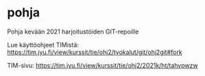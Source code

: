 # pohja

Pohja kevään 2021 harjoitustöiden GIT-repoille

Lue käyttöohjeet TIMistä: <https://tim.jyu.fi/view/kurssit/tie/ohj2/tyokalut/git/ohj2git#fork>

TIM-sivu: <https://tim.jyu.fi/view/kurssit/tie/ohj2/2021k/ht/tahvpwzw>